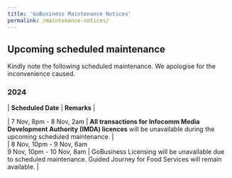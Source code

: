 ```yaml
---
title: 'GoBusiness Maintenance Notices'
permalink: /maintenance-notices/
---
```


## Upcoming scheduled maintenance

Kindly note the following scheduled maintenance. We apologise for the inconvenience caused. 


### 2024 

| **Scheduled Date** | **Remarks** |  


         
| 7 Nov, 8pm - 8 Nov, 2am | **All transactions for Infocomm Media Development Authority (IMDA) licences** will be unavailable during the upcoming scheduled maintenance. |   
| 8 Nov, 10pm - 9 Nov, 6am<br>9 Nov, 10pm - 10 Nov, 8am | GoBusiness Licensing will be unavailable due to scheduled maintenance. Guided Journey for Food Services will remain available. |    




<script src="/jquery/jquery.min.js"></script> <script src="/jquery/resize-tables.js"></script>
